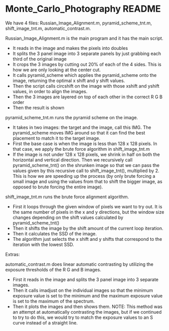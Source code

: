# Monte_Carlo_Photography README

We have 4 files: Russian_Image_Alignment.m, pyramid_scheme_tnt.m, shift_image_tnt.m, automatic_contrast.m.

Russian_Image_Alignment.m is the main program and it has the main script.
- It reads in the image and makes the pixels into doubles
- It splits the 3 panel image into 3 separate panels by just grabbing each third of the original image
- It crops the 3 images by cutting out 20% of each of the 4 sides. This is how we are only looking at the center cut.
- It calls pyramid_scheme which applies the pyramid_scheme onto the image, returning the optimal x shift and y shift values.
- Then the script calls circshift on the image with those xshift and yshift values, in order to align the images.
- Then the 3 images are layered on top of each other in the correct R G B order 
- Then the result is shown

pyramid_scheme_tnt.m runs the pyramid scheme on the image. 
- It takes in two images: the target and the image, call this IMG. 
  The pyramid_scheme moves IMG around so that it can find the best placement to match it to the target image.
- First the base case is when the image is less than 128 x 128 pixels.
  In that case, we apply the brute force algorithm in shift_image_tnt.m
- If the image is not under 128 x 128 pixels, we shrink in half on both the horizontal and vertical direction.
  Then we recursively call pyramid_scheme_tnt() on the shrunken image so that we can pass the values given by this 
  recursive call to shift_image_tnt(), multiplied by 2. This is how we are speeding up the process (by only brute
  forcing a small image and using the values from that to shift the bigger image, as opposed to brute forcing the
  entire image).
  
shift_image_tnt.m runs the brute force alignment algorithm.
- First it loops through the given window of pixels we want to try out.
  It is the same number of pixels in the x and y directions, but the window size changes depending on the shift values
  calculated by pyramid_scheme_tnt()
- Then it shifts the image by the shift amount of the current loop iteration.
- Then it calculates the SSD of the image.
- The algorithm just selects the x shift and y shifts that correspond to the iteration with the lowest SSD.

Extras:

automatic_contrast.m does linear automatic contrasting by utilizing the exposure thresholds of the R G and B images.
- First it reads in the image and splits the 3 panel image into 3 separate images.
- Then it calls imadjust on the individual images so that the minimum exposure value is set to the minimum and
  the maximum exposure value is set to the maximum of the spectrum.
- Then it plots the images and then shows them.
NOTE: This method was an attempt at automatically contrasting the images, but if we continued to try to do this, we would
      try to match the exposure values to an S curve instead of a straight line.
